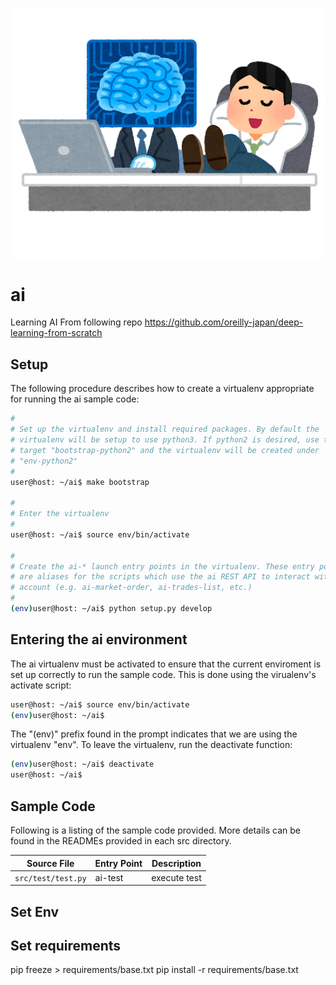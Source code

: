 ![AI](https://github.com/parmalatinter/ai/blob/master/src/img/ai_shigoto_makaseru.png "AI")

# ai

Learning AI 
From following repo
https://github.com/oreilly-japan/deep-learning-from-scratch

## Setup

The following procedure describes how to create a virtualenv appropriate for
running the ai sample code:

```bash
#
# Set up the virtualenv and install required packages. By default the
# virtualenv will be setup to use python3. If python2 is desired, use the make
# target "bootstrap-python2" and the virtualenv will be created under
# "env-python2"
#
user@host: ~/ai$ make bootstrap

#
# Enter the virtualenv
#
user@host: ~/ai$ source env/bin/activate

#
# Create the ai-* launch entry points in the virtualenv. These entry points
# are aliases for the scripts which use the ai REST API to interact with an
# account (e.g. ai-market-order, ai-trades-list, etc.)
#
(env)user@host: ~/ai$ python setup.py develop
```

## Entering the ai environment

The ai virtualenv must be activated to ensure that the current
enviroment is set up correctly to run the sample code. This is done using the
virualenv's activate script:

```bash
user@host: ~/ai$ source env/bin/activate
(env)user@host: ~/ai$
```

The "(env)" prefix found in the prompt indicates that we are using the
virtualenv "env".  To leave the virtualenv, run the deactivate function:

```bash
(env)user@host: ~/ai$ deactivate
user@host: ~/ai$ 
```

## Sample Code

Following is a listing of the sample code provided. More details can be found
in the READMEs provided in each src directory.

| Source File | Entry Point | Description |
| ----------- | ----------- | ----------- |
| `src/test/test.py` | ai-test | execute test |

## Set Env


## Set requirements
pip freeze > requirements/base.txt
pip install -r requirements/base.txt
